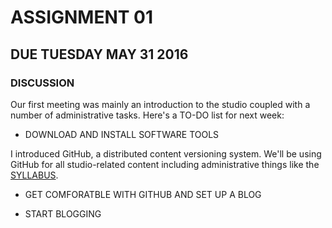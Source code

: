 # ASSIGNMENT 01
## DUE TUESDAY MAY 31 2016

### DISCUSSION

Our first meeting was mainly an introduction to the studio coupled with a number of administrative tasks. Here's a TO-DO list for next week:

* DOWNLOAD AND INSTALL SOFTWARE TOOLS

I introduced GitHub, a distributed content versioning system. We'll be using GitHub for all studio-related content including administrative things like the [SYLLABUS](/ADMINISTRATIVE/SYLLABUS). 

* GET COMFORATBLE WITH GITHUB AND SET UP A BLOG

* START BLOGGING

